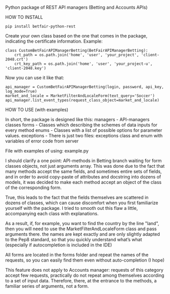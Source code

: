 Python package of REST API managers (Betting and Accounts APIs)


HOW TO INSTALL
```
pip install betfair-python-rest
```
Create your own class based on the one that comes 
in the package, indicating the certificate information. Example:
```
class CustomBetFairAPIManagerBetting(BetFairAPIManagerBetting):
    crt_path = os.path.join('home', 'user', 'your_project', 'client-2048.crt')
    crt_key_path = os.path.join('home', 'user', 'your_project-u', 'client-2048.key')
```
Now you can use it like that:
```
api_manager = CustomBetFairAPIManagerBetting(login, password, api_key, log_mode=True)
market_and_locale = MarketFilterAndLocaleForm(text_query='Soccer')
api_manager.list_event_types(request_class_object=market_and_locale)
```

HOW TO USE (with examples)

In short, the package is designed like this:
managers - API-managers classes
forms - Classes which describing the schemes of data inputs for every method
enums - Classes with a list of possible options for parameter values.
exceptions - There is just two files: exceptions class and
enum with variables of error code from server 

File with examples of using: example.py

I should clarify a one point: API-methods in Betting branch waiting for 
form classes objects, not just arguments array. This was done due to the 
fact that many methods accept the same fields, 
and sometimes entire sets of fields, and in order to avoid copy-paste 
of attributes and docstring into dozens of models, it was decided to
make each method accept an object of the class of the corresponding form.

True, this leads to the fact that the fields themselves 
are scattered in dozens of classes, which can cause 
discomfort when you first familiarize yourself with the package.
I tried to smooth out this flaw a little, accompanying each class with explanations.
     
As a result, if, for example, you want to find the country by the line "land", then 
you will need to use the MarketFilterAndLocaleForm class and pass arguments there. 
the names are kept exactly and are only slightly adapted to the Pep8 standard, so that 
you quickly understand what’s what (especially if autocompletion is included in the IDE)

All forms are located in the forms folder and repeat the names 
of the requests, so you can easily find them even
without auto-completion (I hope)

This feature does not apply to Accounts manager: requests of this 
category accept few requests, practically do not repeat among
themselves according to a set of input data. Therefore, there,
at the entrance to the methods, a familiar series 
of arguments, not a form.
